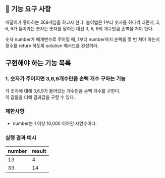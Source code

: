 ## 🚀 기능 요구 사항

배달이가 좋아하는 369게임을 하고자 한다. 놀이법은 1부터 숫자를 하나씩 대면서, 3, 6, 9가 들어가는 숫자는 숫자를 말하는 대신 3, 6, 9의 개수만큼 손뼉을 쳐야 한다.

숫자 number가 매개변수로 주어질 때, 1부터 number까지 손뼉을 몇 번 쳐야 하는지 횟수를 return 하도록 solution 메서드를 완성하라.

## 구현해야 하는 기능 목록  

### 1. 숫자가 주어지면 3,6,9개수만큼 손뼉 개수 구하는 기능  
각 숫자에 대해 3,6,9가 들어있는 개수만큼 손뼉 개수를 구한다.  
이 값들을 더해 결과값을 구할 수 있다.

### 제한사항

- number는 1 이상 10,000 이하인 자연수이다.

### 실행 결과 예시

| number | result |
| --- | --- |
| 13 | 4 |
| 33 | 14 |
